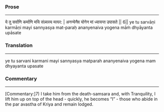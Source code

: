### Prose 
 --- 
ये तु सर्वाणि कर्माणि मयि संन्न्यस्य मत्पर: |
अनन्येनैव योगेन मां ध्यायन्त उपासते || 6||
ye tu sarvāṇi karmāṇi mayi sannyasya mat-paraḥ
ananyenaiva yogena māṁ dhyāyanta upāsate

### Translation 
 --- 
ye tu sarvani karmani mayi sannyasya matparah ananyenaiva yogena mam dhyayanta upasate

### Commentary 
 --- 
[Commentary:]7) I take him from the death-samsara and, with Tranquility, I lift him up on top of the head - quickly, he becomes “I” - those who abide in the par avastha of Kriya and remain lodged.